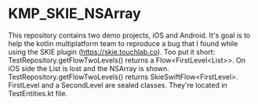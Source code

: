# KMP_SKIE_NSArray

This repository contains two demo projects, iOS and Android. 
It's goal is to help the kotlin multiplatform team to reproduce a bug that I found while using the SKIE plugin (https://skie.touchlab.co).
Too put it short:
TestRepository.getFlowTwoLevels() returns a Flow<FirstLevel<List<SomeItem>>>. 
On iOS side the List<SomeItem> is lost and the NSArray is shown. TestRepository.getFlowTwoLevels() returns SkieSwiftFlow<FirstLevel<NSArray>>.
FirstLevel and a SecondLevel are sealed classes. They're located in TestEntities.kt file. 
